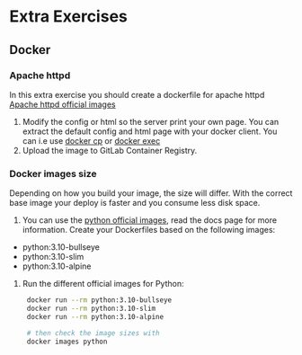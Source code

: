 # Extra Exercises

## Docker

### Apache httpd

In this extra exercise you should create a dockerfile for apache httpd [Apache httpd official images](https://hub.docker.com/_/httpd)

1. Modify the config or html so the server print your own page. You can extract the default config and html page with your docker client. You can i.e use [docker cp](https://docs.docker.com/engine/reference/commandline/cp/) or [docker exec](https://docs.docker.com/engine/reference/commandline/exec/)
2. Upload the image to GitLab Container Registry.

### Docker images size

Depending on how you build your image, the size will differ. With the correct base image your deploy is faster and you consume less disk space.

1. You can use the [python official images](https://hub.docker.com/_/python), read the docs page for more information. Create your Dockerfiles based on the following images:

- python:3.10-bullseye
- python:3.10-slim
- python:3.10-alpine

1. Run the different official images for Python:

   ```bash
    docker run --rm python:3.10-bullseye
    docker run --rm python:3.10-slim
    docker run --rm python:3.10-alpine

    # then check the image sizes with
    docker images python
    ```
